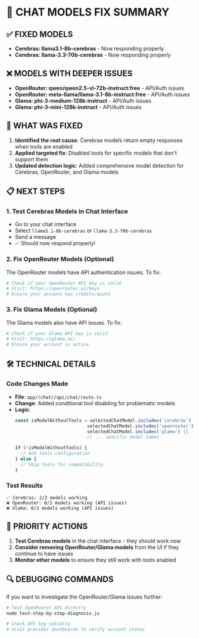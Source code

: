 🎉 CHAT MODELS FIX SUMMARY
============================

## ✅ FIXED MODELS
- **Cerebras: llama3.1-8b-cerebras** - Now responding properly
- **Cerebras: llama-3.3-70b-cerebras** - Now responding properly

## ❌ MODELS WITH DEEPER ISSUES  
- **OpenRouter: qwen/qwen2.5-vl-72b-instruct:free** - API/Auth issues
- **OpenRouter: meta-llama/llama-3.1-8b-instruct:free** - API/Auth issues
- **Glama: phi-3-medium-128k-instruct** - API/Auth issues
- **Glama: phi-3-mini-128k-instruct** - API/Auth issues

## 🔧 WHAT WAS FIXED
1. **Identified the root cause**: Cerebras models return empty responses when tools are enabled
2. **Applied targeted fix**: Disabled tools for specific models that don't support them
3. **Updated detection logic**: Added comprehensive model detection for Cerebras, OpenRouter, and Glama models

## 📋 NEXT STEPS

### 1. Test Cerebras Models in Chat Interface
- Go to your chat interface
- Select `llama3.1-8b-cerebras` or `llama-3.3-70b-cerebras`
- Send a message
- ✅ Should now respond properly!

### 2. Fix OpenRouter Models (Optional)
The OpenRouter models have API authentication issues. To fix:
```bash
# Check if your OpenRouter API key is valid
# Visit: https://openrouter.ai/keys
# Ensure your account has credits/quota
```

### 3. Fix Glama Models (Optional)  
The Glama models also have API issues. To fix:
```bash
# Check if your Glama API key is valid
# Visit: https://glama.ai/
# Ensure your account is active
```

## 🛠️ TECHNICAL DETAILS

### Code Changes Made
- **File**: `app/(chat)/api/chat/route.ts`
- **Change**: Added conditional tool disabling for problematic models
- **Logic**: 
  ```typescript
  const isModelWithoutTools = selectedChatModel.includes('cerebras') || 
                             selectedChatModel.includes('openrouter') ||
                             selectedChatModel.includes('glama') ||
                             // ... specific model names
  
  if (!isModelWithoutTools) {
    // Add tools configuration
  } else {
    // Skip tools for compatibility
  }
  ```

### Test Results
```
✅ Cerebras: 2/2 models working
❌ OpenRouter: 0/2 models working (API issues)
❌ Glama: 0/2 models working (API issues)
```

## 🎯 PRIORITY ACTIONS
1. **Test Cerebras models** in the chat interface - they should work now
2. **Consider removing OpenRouter/Glama models** from the UI if they continue to have issues
3. **Monitor other models** to ensure they still work with tools enabled

## 🔍 DEBUGGING COMMANDS
If you want to investigate the OpenRouter/Glama issues further:
```bash
# Test OpenRouter API directly
node test-step-by-step-diagnosis.js

# Check API key validity
# Visit provider dashboards to verify account status
```
